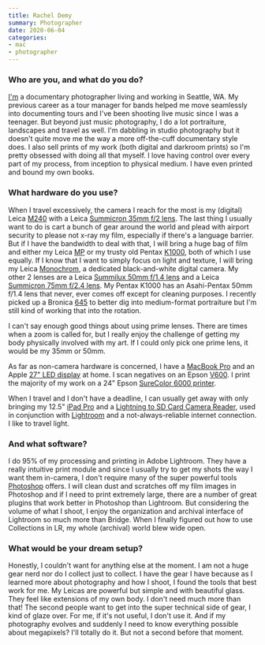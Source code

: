 ```yaml
---
title: Rachel Demy
summary: Photographer 
date: 2020-06-04
categories:
- mac
- photographer
---
```


### Who are you, and what do you do?

[I'm](https://www.racheldemy.com/ "Rachel's website.") a documentary photographer living and working in Seattle, WA. My previous career as a tour manager for bands helped me move seamlessly into documenting tours and I've been shooting live music since I was a teenager. But beyond just music photography, I do a lot portraiture, landscapes and travel as well. I'm dabbling in studio photography but it doesn't quite move me the way a more off-the-cuff documentary style does. I also sell prints of my work (both digital and darkroom prints) so I'm pretty obsessed with doing all that myself. I love having control over every part of my process, from inception to physical medium. I have even printed and bound my own books.  

### What hardware do you use?

When I travel excessively, the camera I reach for the most is my (digital) Leica [M240][m-e] with a Leica [Summicron 35mm f/2 lens][summicron-m-35mm-f2-asph]. The last thing I usually want to do is cart a bunch of gear around the world and plead with airport security to please not x-ray my film, especially if there's a language barrier. But if I have the bandwidth to deal with that, I will bring a huge bag of film and either my Leica [MP][] or my trusty old Pentax [K1000][], both of which I use equally. If I know that I want to simply focus on light and texture, I will bring my Leica [Monochrom][m-monochrom], a dedicated black-and-white digital camera. My other 2 lenses are a Leica [Summilux 50mm f/1.4 lens][summilux-50mm-f1.4] and a Leica [Summicron 75mm f/2.4 lens][summicron-75mm-f2.4]. My Pentax K1000 has an Asahi-Pentax 50mm f/1.4 lens that never, ever comes off except for cleaning purposes. I recently picked up a Bronica [645][rf645] to better dig into medium-format portraiture but I'm still kind of working that into the rotation.

I can't say enough good things about using prime lenses. There are times when a zoom is called for, but I really enjoy the challenge of getting my body physically involved with my art. If I could only pick one prime lens, it would be my 35mm or 50mm.

As far as non-camera hardware is concerned, I have a [MacBook Pro][macbook-pro] and an Apple [27" LED display][cinema-display] at home. I scan negatives on an Epson [V600][perfection-v600]. I print the majority of my work on a 24" Epson [SureColor 6000 printer][surecolor-p6000].

When I travel and I don't have a deadline, I can usually get away with only bringing my 12.5" [iPad Pro][ipad-pro] and a [Lightning to SD Card Camera Reader][lightning-to-sd-card-camera-reader], used in conjunction with [Lightroom][] and a not-always-reliable internet connection. I like to travel light.

### And what software?

I do 95% of my processing and printing in Adobe Lightroom. They have a really intuitive print module and since I usually try to get my shots the way I want them in-camera, I don't require many of the super powerful tools [Photoshop][] offers. I will clean dust and scratches off my film images in Photoshop and if I need to print extremely large, there are a number of great plugins that work better in Photoshop than Lightroom. But considering the volume of what I shoot, I enjoy the organization and archival interface of Lightroom so much more than Bridge. When I finally figured out how to use Collections in LR, my whole (archival) world blew wide open.

### What would be your dream setup?

Honestly, I couldn't want for anything else at the moment. I am not a huge gear nerd nor do I collect just to collect. I have the gear I have because as I learned more about photography and how I shoot, I found the tools that best work for me. My Leicas are powerful but simple and with beautiful glass. They feel like extensions of my own body. I don't need much more than that! The second people want to get into the super technical side of gear, I kind of glaze over. For me, if it's not useful, I don't use it. And if my photography evolves and suddenly I need to know everything possible about megapixels? I'll totally do it. But not a second before that moment.

[cinema-display]: https://en.wikipedia.org/wiki/Apple_Cinema_Display "An LCD display."
[ipad-pro]: https://en.wikipedia.org/wiki/IPad_Pro "An iOS tablet."
[k1000]: https://en.wikipedia.org/wiki/Pentax_K1000 "A 35mm film camera."
[lightning-to-sd-card-camera-reader]: https://www.apple.com/shop/product/MJYT2AM/A/lightning-to-sd-card-camera-reader "A dingle for reading SD cards on Lightning devices."
[lightroom]: https://www.adobe.com/products/photoshop-lightroom.html "Photo management and editing software."
[m-e]: https://leica-camera.com/ja-JP/30x/us/Photography/Leica-M/Leica-M-E "A 24 megapixel DSLR."
[m-monochrom]: https://leica-camera.com/ja-JP/30x/us/Photography/Leica-M/Leica-M-Monochrom "An 18 megapixel black and white digital camera."
[macbook-pro]: https://www.apple.com/macbook-pro/ "A laptop."
[mp]: https://en.wikipedia.org/wiki/Leica_MP "A 35mm film camera."
[perfection-v600]: https://www.amazon.com/Epson-B11B198011-Perfection-Photo-Scanner/dp/B002OEBMRU "A photo scanner."
[photoshop]: https://www.adobe.com/products/photoshop.html "A bitmap image editor."
[rf645]: https://camerapedia.fandom.com/wiki/Bronica_RF645 "A medium format film camera."
[summicron-75mm-f2.4]: https://en.wikipedia.org/wiki/Summarit#List_of_Summarit_lenses "A cameral lens."
[summicron-m-35mm-f2-asph]: https://www.kenrockwell.com/leica/35mm-f2-asph.htm "A camera lens."
[summilux-50mm-f1.4]: https://www.kenrockwell.com/leica/50mm-f14.htm "A 50mm camera lens."
[surecolor-p6000]: https://epson.com/For-Work/Printers/Large-Format/Epson-SureColor-P6000-Standard-Edition-Printer/p/SCP6000SE "A photo printer."
